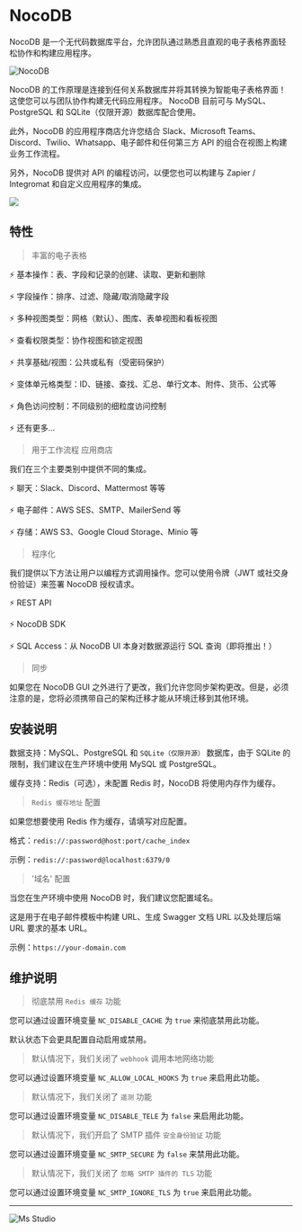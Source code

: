# NocoDB

NocoDB 是一个无代码数据库平台，允许团队通过熟悉且直观的电子表格界面轻松协作和构建应用程序。

![NocoDB](https://file.lifebus.top/imgs/nocodb_cover.png)

NocoDB 的工作原理是连接到任何关系数据库并将其转换为智能电子表格界面！这使您可以与团队协作构建无代码应用程序。 NocoDB 目前可与
MySQL、PostgreSQL 和 SQLite（仅限开源）数据库配合使用。

此外，NocoDB 的应用程序商店允许您结合 Slack、Microsoft Teams、Discord、Twilio、Whatsapp、电子邮件和任何第三方 API
的组合在视图上构建业务工作流程。

另外，NocoDB 提供对 API 的编程访问，以便您也可以构建与 Zapier / Integromat 和自定义应用程序的集成。

![](https://img.shields.io/badge/%E6%96%B0%E7%96%86%E8%90%8C%E6%A3%AE%E8%BD%AF%E4%BB%B6%E5%BC%80%E5%8F%91%E5%B7%A5%E4%BD%9C%E5%AE%A4-%E6%8F%90%E4%BE%9B%E6%8A%80%E6%9C%AF%E6%94%AF%E6%8C%81-blue)

## 特性

> 丰富的电子表格

⚡ 基本操作：表、字段和记录的创建、读取、更新和删除

⚡ 字段操作：排序、过滤、隐藏/取消隐藏字段

⚡ 多种视图类型：网格（默认）、图库、表单视图和看板视图

⚡ 查看权限类型：协作视图和锁定视图

⚡ 共享基础/视图：公共或私有（受密码保护）

⚡ 变体单元格类型：ID、链接、查找、汇总、单行文本、附件、货币、公式等

⚡ 角色访问控制：不同级别的细粒度访问控制

⚡ 还有更多...

> 用于工作流程 应用商店

我们在三个主要类别中提供不同的集成。

⚡ 聊天：Slack、Discord、Mattermost 等等

⚡ 电子邮件：AWS SES、SMTP、MailerSend 等

⚡ 存储：AWS S3、Google Cloud Storage、Minio 等

> 程序化

我们提供以下方法让用户以编程方式调用操作。您可以使用令牌（JWT 或社交身份验证）来签署 NocoDB 授权请求。

⚡ REST API

⚡ NocoDB SDK

⚡ SQL Access：从 NocoDB UI 本身对数据源运行 SQL 查询（即将推出！）

> 同步

如果您在 NocoDB GUI 之外进行了更改，我们允许您同步架构更改。但是，必须注意的是，您将必须携带自己的架构迁移才能从环境迁移到其他环境。

## 安装说明

数据支持：MySQL、PostgreSQL 和 `SQLite（仅限开源）` 数据库，由于 SQLite 的限制，我们建议在生产环境中使用 MySQL 或 PostgreSQL。

缓存支持：Redis（可选），未配置 Redis 时，NocoDB 将使用内存作为缓存。

> `Redis 缓存地址` 配置

如果您想要使用 Redis 作为缓存，请填写对应配置。

格式：`redis://:password@host:port/cache_index`

示例：`redis://:password@localhost:6379/0`

> '域名' 配置

当您在生产环境中使用 NocoDB 时，我们建议您配置域名。

这是用于在电子邮件模板中构建 URL、生成 Swagger 文档 URL 以及处理后端 URL 要求的基本 URL。

示例：`https://your-domain.com`

## 维护说明

> 彻底禁用 `Redis 缓存` 功能

您可以通过设置环境变量 `NC_DISABLE_CACHE` 为 `true` 来彻底禁用此功能。

默认状态下会更具配置自动启用或禁用。

> 默认情况下，我们关闭了 `webhook` 调用本地网络功能

您可以通过设置环境变量 `NC_ALLOW_LOCAL_HOOKS` 为 `true` 来启用此功能。

> 默认情况下，我们关闭了 `遥测` 功能

您可以通过设置环境变量 `NC_DISABLE_TELE` 为 `false` 来启用此功能。

> 默认情况下，我们开启了 SMTP 插件 `安全身份验证` 功能

您可以通过设置环境变量 `NC_SMTP_SECURE` 为 `false` 来禁用此功能。

> 默认情况下，我们关闭了 `忽略 SMTP 插件的 TLS` 功能

您可以通过设置环境变量 `NC_SMTP_IGNORE_TLS` 为 `true` 来启用此功能。

---

![Ms Studio](https://file.lifebus.top/imgs/ms_blank_001.png)
